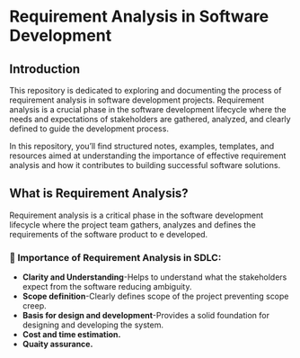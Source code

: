 # Requirement Analysis in Software Development

## Introduction

This repository is dedicated to exploring and documenting the process of requirement analysis in software development projects. Requirement analysis is a crucial phase in the software development lifecycle where the needs and expectations of stakeholders are gathered, analyzed, and clearly defined to guide the development process.

In this repository, you’ll find structured notes, examples, templates, and resources aimed at understanding the importance of effective requirement analysis and how it contributes to building successful software solutions.
## What is Requirement Analysis?
Requirement analysis is a critical phase in the software development lifecycle where the project team gathers, analyzes and defines the requirements of the software product to e developed.
### 📌 Importance of Requirement Analysis in SDLC:
- **Clarity and Understanding**-Helps to understand what the stakeholders expect from the software reducing ambiguity.
- **Scope definition**-Clearly defines scope of the project preventing scope creep.
- **Basis for design and development**-Provides a solid foundation for designing and developing the system.
- **Cost and time estimation.**
- **Quaity assurance.**

